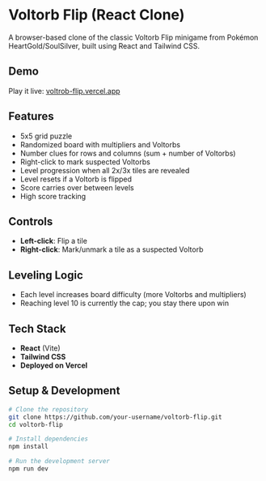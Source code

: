 # Voltorb Flip (React Clone)

A browser-based clone of the classic Voltorb Flip minigame from Pokémon HeartGold/SoulSilver, built using React and Tailwind CSS.

## Demo

Play it live: [voltrob-flip.vercel.app](https://voltrob-flip.vercel.app)

## Features

- 5x5 grid puzzle
- Randomized board with multipliers and Voltorbs
- Number clues for rows and columns (sum + number of Voltorbs)
- Right-click to mark suspected Voltorbs
- Level progression when all 2x/3x tiles are revealed
- Level resets if a Voltorb is flipped
- Score carries over between levels
- High score tracking

## Controls

- **Left-click**: Flip a tile
- **Right-click**: Mark/unmark a tile as a suspected Voltorb

## Leveling Logic

- Each level increases board difficulty (more Voltorbs and multipliers)
- Reaching level 10 is currently the cap; you stay there upon win

## Tech Stack

- **React** (Vite)
- **Tailwind CSS**
- **Deployed on Vercel**

## Setup & Development

```bash
# Clone the repository
git clone https://github.com/your-username/voltorb-flip.git
cd voltorb-flip

# Install dependencies
npm install

# Run the development server
npm run dev
